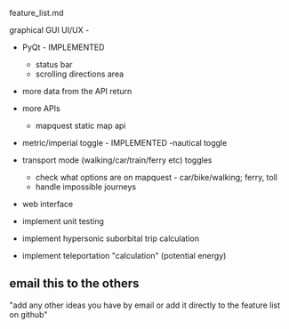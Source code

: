 feature_list.md

graphical GUI UI/UX - 
- PyQt - IMPLEMENTED
	- status bar
	- scrolling directions area

- more data from the API return

- more APIs
	- mapquest static map api


- metric/imperial toggle - IMPLEMENTED
	-nautical toggle

- transport mode (walking/car/train/ferry etc) toggles
	- check what options are on mapquest - car/bike/walking; ferry, toll
	- handle impossible journeys

- web interface

- implement unit testing

- implement hypersonic suborbital trip calculation
- implement teleportation "calculation" (potential energy)
 




## email this to the others
"add any other ideas you have by email or add it directly to the feature list on github"
